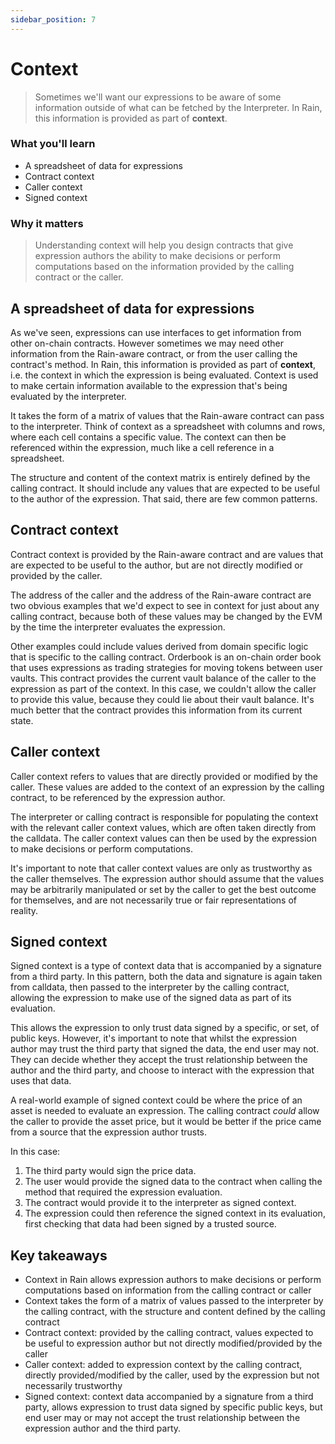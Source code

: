 ```yaml
---
sidebar_position: 7
---
```


# Context

> Sometimes we'll want our expressions to be aware of some information outside of what can be fetched by the Interpreter. In Rain, this information is provided as part of **context**.

### What you'll learn
* A spreadsheet of data for expressions
* Contract context
* Caller context
* Signed context

### Why it matters
> Understanding context will help you design contracts that give expression authors the ability to make decisions or perform computations based on the information provided by the calling contract or the caller.

## A spreadsheet of data for expressions

As we've seen, expressions can use interfaces to get information from other on-chain contracts. However sometimes we may need other information from the Rain-aware contract, or from the user calling the contract's method. In Rain, this information is provided as part of **context**, i.e. the context in which the expression is being evaluated. Context is used to make certain information available to the expression that's being evaluated by the interpreter.

It takes the form of a matrix of values that the Rain-aware contract can pass to the interpreter. Think of context as a spreadsheet with columns and rows, where each cell contains a specific value. The context can then be referenced within the expression, much like a cell reference in a spreadsheet.

The structure and content of the context matrix is entirely defined by the calling contract. It should include any values that are expected to be useful to the author of the expression. That said, there are few common patterns.

## Contract context

Contract context is provided by the Rain-aware contract and are values that are expected to be useful to the author, but are not directly modified or provided by the caller.

The address of the caller and the address of the Rain-aware contract are two obvious examples that we'd expect to see in context for just about any calling contract, because both of these values may be changed by the EVM by the time the interpreter evaluates the expression.

Other examples could include values derived from domain specific logic that is specific to the calling contract. Orderbook is an on-chain order book that uses expressions as trading strategies for moving tokens between user vaults. This contract provides the current vault balance of the caller to the expression as part of the context. In this case, we couldn't allow the caller to provide this value, because they could lie about their vault balance. It's much better that the contract provides this information from its current state.

## Caller context

Caller context refers to values that are directly provided or modified by the caller. These values are added to the context of an expression by the calling contract, to be referenced by the expression author.

The interpreter or calling contract is responsible for populating the context with the relevant caller context values, which are often taken directly from the calldata. The caller context values can then be used by the expression to make decisions or perform computations.

It's important to note that caller context values are only as trustworthy as the caller themselves. The expression author should assume that the values may be arbitrarily manipulated or set by the caller to get the best outcome for themselves, and are not necessarily true or fair representations of reality.

## Signed context

Signed context is a type of context data that is accompanied by a signature from a third party. In this pattern, both the data and signature is again taken from calldata, then passed to the interpreter by the calling contract, allowing the expression to make use of the signed data as part of its evaluation.

This allows the expression to only trust data signed by a specific, or set, of public keys. However, it's important to note that whilst the expression author may trust the third party that signed the data, the end user may not. They can decide whether they accept the trust relationship between the author and the third party, and choose to interact with the expression that uses that data.

A real-world example of signed context could be where the price of an asset is needed to evaluate an expression. The calling contract *could* allow the caller to provide the asset price, but it would be better if the price came from a source that the expression author trusts.

In this case:
1. The third party would sign the price data. 
2. The user would provide the signed data to the contract when calling the method that required the expression evaluation.
3. The contract would provide it to the interpreter as signed context. 
4. The expression could then reference the signed context in its evaluation, first checking that data had been signed by a trusted source.

## Key takeaways
* Context in Rain allows expression authors to make decisions or perform computations based on information from the calling contract or caller
* Context takes the form of a matrix of values passed to the interpreter by the calling contract, with the structure and content defined by the calling contract
* Contract context: provided by the calling contract, values expected to be useful to expression author but not directly modified/provided by the caller
* Caller context: added to expression context by the calling contract, directly provided/modified by the caller, used by the expression but not necessarily trustworthy
* Signed context: context data accompanied by a signature from a third party, allows expression to trust data signed by specific public keys, but end user may or may not accept the trust relationship between the expression author and the third party.